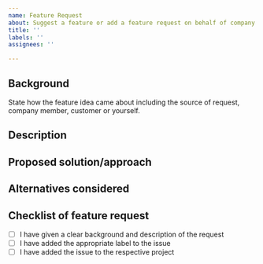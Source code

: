 ```yaml
---
name: Feature Request
about: Suggest a feature or add a feature request on behalf of company member or customer
title: ''
labels: ''
assignees: ''

---
```


## Background

State how the feature idea came about including the source of request, company member, customer or yourself.

## Description

## Proposed solution/approach

## Alternatives considered

## Checklist of feature request

- [ ] I have given a clear background and description of the request
- [ ] I have added the appropriate label to the issue
- [ ] I have added the issue to the respective project
